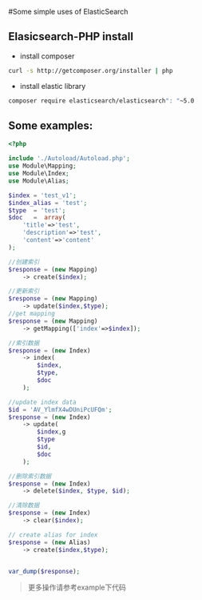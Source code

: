 #Some simple uses of ElasticSearch

## Elasicsearch-PHP install
* install composer
```bash
curl -s http://getcomposer.org/installer | php
```
* install elastic library
```bash
composer require elasticsearch/elasticsearch": "~5.0
```

## Some examples:

```php
<?php

include './Autoload/Autoload.php';
use Module\Mapping;
use Module\Index;
use Module\Alias;

$index = 'test_v1';
$index_alias = 'test';
$type  = 'test';
$doc   =  array(
    'title'=>'test',
    'description'=>'test',
    'content'=>'content'
);

//创建索引
$response = (new Mapping)
    -> create($index);

//更新索引
$response = (new Mapping)
    -> update($index,$type);
//get mapping
$response = (new Mapping)
    -> getMapping(['index'=>$index]);

//索引数据
$response = (new Index)
    -> index(
        $index,
        $type,
        $doc
    );

//update index data
$id = 'AV_YlmfX4wDUniPcUFQm';
$response = (new Index)
    -> update(
        $index,g
        $type
        $id,
        $doc
    );

//删除索引数据
$response = (new Index)
    -> delete($index, $type, $id);

//清除数据
$response = (new Index)
    -> clear($index);

// create alias for index
$response = (new Alias) 
    -> create($index,$type);


var_dump($response);

```
> 更多操作请参考example下代码